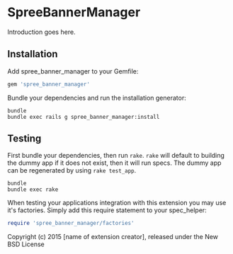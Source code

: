 SpreeBannerManager
==================

Introduction goes here.

Installation
------------

Add spree_banner_manager to your Gemfile:

```ruby
gem 'spree_banner_manager'
```

Bundle your dependencies and run the installation generator:

```shell
bundle
bundle exec rails g spree_banner_manager:install
```

Testing
-------

First bundle your dependencies, then run `rake`. `rake` will default to building the dummy app if it does not exist, then it will run specs. The dummy app can be regenerated by using `rake test_app`.

```shell
bundle
bundle exec rake
```

When testing your applications integration with this extension you may use it's factories.
Simply add this require statement to your spec_helper:

```ruby
require 'spree_banner_manager/factories'
```

Copyright (c) 2015 [name of extension creator], released under the New BSD License
